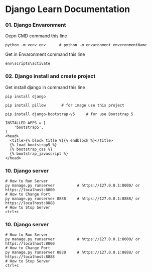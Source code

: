 # Django Learn Documentation
### 01. Django Envaronment  
Oepn CMD command this line
```
python -m venv env      # python -m envaronment enveronmentName
```
Get in Envaronment command this line
```
env\scripts\activate
```
### 02. Django install and create project
Get install django in command this line
```
pip install django
```
```
pip install pillow       # for image use this project
```
```
pip install django-bootstrap-v5     # for use Bootstrap 5

INSTALLED_APPS = [
    'bootstrap5',
]
<head>
  <title>{% block title %}{% endblock %}</title>
  {% load bootstrap5 %}
  {% bootstrap_css %}
  {% bootstrap_javascript %}
</head>
```
### 10. Django server 
```
# How to Run Server
py manage.py runserver          # https://127.0.0.1:8000/ or https://localhost:8000    
# How to Change Port
py manage.py runserver 8888     # https://127.0.0.1:8888/ or https://localhost:8888  
# How to Stop Server
ctrl+c
```
### 10. Django server 
```
# How to Run Server
py manage.py runserver          # https://127.0.0.1:8000/ or https://localhost:8000    
# How to Change Port
py manage.py runserver 8888     # https://127.0.0.1:8888/ or https://localhost:8888  
# How to Stop Server
ctrl+c
```
